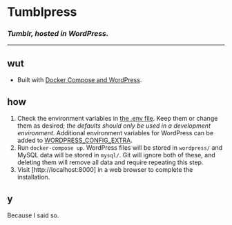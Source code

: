 # Tumblpress
### _Tumblr, hosted in WordPress._
-----

## wut
* Built with [Docker Compose and WordPress](https://docs.docker.com/samples/wordpress/).

## how
1. Check the environment variables in [the .env file](https://docs.docker.com/compose/environment-variables/#the-env-file). Keep them or change them as desired; _the defaults should only be used in a development environment_. Additional environment variables for WordPress can be added to [WORDPRESS_CONFIG_EXTRA](https://github.com/docker-library/wordpress/pull/142).
2. Run `docker-compose up`. WordPress files will be stored in `wordpress/` and MySQL data will be stored in `mysql/`. Git will ignore both of these, and deleting them will remove all data and require repeating this step.
3. Visit [http://localhost:8000] in a web browser to complete the installation.


## y
Because I said so.
